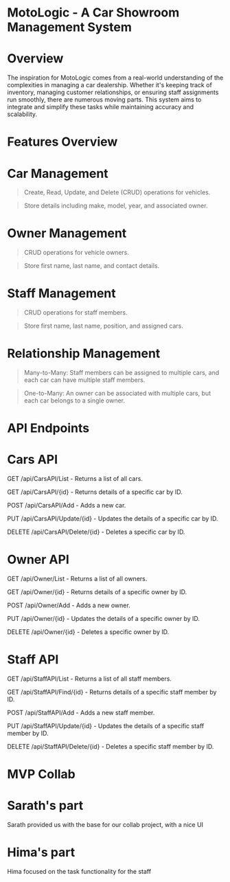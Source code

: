 # MotoLogic - A Car Showroom Management System

# Overview
The inspiration for MotoLogic comes from a real-world understanding of the complexities in
managing a car dealership. Whether it's keeping track of inventory, managing customer
relationships, or ensuring staff assignments run smoothly, there are numerous moving parts.
This system aims to integrate and simplify these tasks while maintaining accuracy and
scalability.

# Features Overview
# Car Management
> Create, Read, Update, and Delete (CRUD) operations for vehicles.

> Store details including make, model, year, and associated owner.

# Owner Management
> CRUD operations for vehicle owners.

> Store first name, last name, and contact details.

# Staff Management
> CRUD operations for staff members.

> Store first name, last name, position, and assigned cars.

# Relationship Management

> Many-to-Many: Staff members can be assigned to multiple cars, and each car can have multiple staff members.

> One-to-Many: An owner can be associated with multiple cars, but each car belongs to a single owner.

# API Endpoints

# Cars API

GET /api/CarsAPI/List - Returns a list of all cars.

GET /api/CarsAPI/{id} - Returns details of a specific car by ID.

POST /api/CarsAPI/Add - Adds a new car.

PUT /api/CarsAPI/Update/{id} - Updates the details of a specific car by ID.

DELETE /api/CarsAPI/Delete/{id} - Deletes a specific car by ID.

# Owner API

GET /api/Owner/List - Returns a list of all owners.

GET /api/Owner/{id} - Returns details of a specific owner by ID.

POST /api/Owner/Add - Adds a new owner.

PUT /api/Owner/{id} - Updates the details of a specific owner by ID.

DELETE /api/Owner/{id} - Deletes a specific owner by ID.

# Staff API

GET /api/StaffAPI/List - Returns a list of all staff members.

GET /api/StaffAPI/Find/{id} - Returns details of a specific staff member by ID.

POST /api/StaffAPI/Add - Adds a new staff member.

PUT /api/StaffAPI/Update/{id} - Updates the details of a specific staff member by ID.

DELETE /api/StaffAPI/Delete/{id} - Deletes a specific staff member by ID.

# MVP Collab

# Sarath's part

Sarath provided us with the base for our collab project, with a nice UI

# Hima's part

Hima focused on the task functionality for the staff